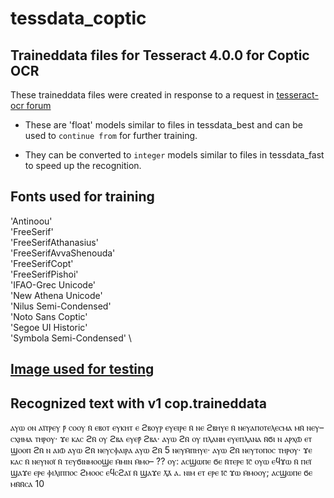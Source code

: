 # tessdata_coptic
## Traineddata files for Tesseract 4.0.0 for Coptic OCR

These traineddata files were created in response to a request in [tesseract-ocr forum](https://groups.google.com/forum/?utm_medium=email&utm_source=footer#!msg/tesseract-ocr/LXIxi4KxmNQ/unoOhL9yAAAJ)

* These are 'float' models similar to files in tessdata_best and can be used to `continue from` for further training.

* They can be converted to `integer` models similar to files in tessdata_fast to speed up the recognition. 

## Fonts used for training

  'Antinoou' \
  'FreeSerif' \
  'FreeSerifAthanasius' \
  'FreeSerifAvvaShenouda' \
  'FreeSerifCopt' \
  'FreeSerifPishoi' \
  'IFAO-Grec Unicode' \
  'New Athena Unicode' \
  'Nilus Semi-Condensed' \
  'Noto Sans Coptic' \
  'Segoe UI Historic' \
  'Symbola Semi-Condensed' \
  
  ## [Image used for testing](https://imgur.com/a/ILRw6vm)
  
  ## Recognized text with v1 cop.traineddata

ⲁⲩⲱ ⲟⲛ ⲁⲓ̈ⲧⲣⲉⲩ ⲣ̄ ⲥⲟⲟⲩ ⲛ̄ ⲉⲃⲟⲧ ⲉⲩⲕⲏⲧ ⲉ ϩⲃⲟⲩⲣ
ⲉⲩⲉⲓⲣⲉ ⲛ̄ ⲛⲉ ϩⲃⲏⲩⲉ ⲛ̄ ⲛⲉⲩⲁⲡⲟⲧⲉⲗⲉⲥⲙⲁ ⲙⲛ̄ ⲛⲉⲩ–
ⲥⲭⲏⲙⲁ ⲧⲏⲣⲟⲩ· ϫⲉ ⲕⲁⲥ ϩⲛ̄ ⲟⲩ ϩⲃⲁ ⲉⲩⲉⲣ̄ ϩⲃⲁ·
ⲁⲩⲱ ϩⲛ̄ ⲟⲩ ⲡⲗⲁⲛⲏ ⲉⲩⲉⲡⲗⲁⲛⲁ ⲛ̄ϭⲓ ⲛ ⲁⲣⲭⲱ̄ ⲉⲧ
ϣⲟⲟⲡ ϩⲛ̄ ⲛ ⲁⲓⲱ̄ ⲁⲩⲱ ϩⲛ̄ ⲛⲉⲩⲥⲫⲁⲓⲣⲁ ⲁⲩⲱ ϩⲛ̄  5
ⲛⲉⲩⲙ̄ⲡⲏⲩⲉ· ⲁⲩⲱ ϩⲛ̄ ⲛⲉⲩⲧⲟⲡⲟⲥ ⲧⲏⲣⲟⲩ· ϫⲉ ⲕⲁⲥ ⲛ̄
ⲛⲉⲩⲛⲟⲓ̈ ⲛ̄ ⲧⲉⲩϭⲓⲛⲙⲟⲟϣⲉ ⲙ̄ⲙⲓⲛ ⲙ̄ⲙⲟ–
?? ⲟⲩ: ⲁⲥϣⲱⲡⲉ ϭⲉ ⲛ̄ⲧⲉⲣⲉ ⲓ̄ⲥ̄ ⲟⲩⲱ ⲉϥϫⲱ ⲛ̄
ⲡⲉⲓ̈ ϣⲁϫⲉ ⲉⲣⲉ ⲫⲓⲗⲓⲡⲡⲟⲥ ϩⲙⲟⲟⲥ ⲉϥⲥϩⲁⲓ̈ ⲛ̄ ϣⲁϫⲉ
ⲗ̄ⲁ̄ ⲁ. ⲛⲓⲙ ⲉⲧ ⲉⲣⲉ ⲓ̄ⲥ̄ ϫⲱ ⲙ̄ⲙⲟⲟⲩ; ⲁⲥϣⲱⲡⲉ ϭⲉ ⲙⲛ̄ⲛ̄ⲥⲁ 10
